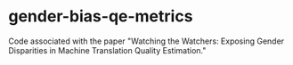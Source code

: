 # gender-bias-qe-metrics
Code associated with the paper "Watching the Watchers: Exposing Gender Disparities in Machine Translation Quality Estimation."
